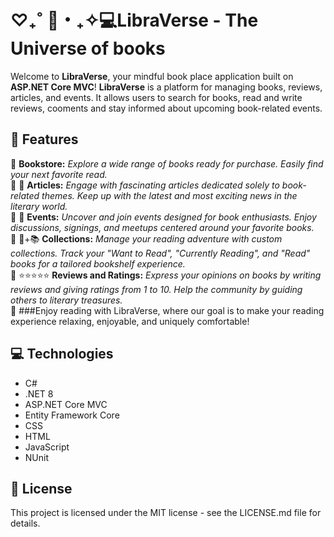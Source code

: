 # ♡₊˚ 🦢・₊✧💻LibraVerse - The Universe of books
Welcome to **LibraVerse**, your mindful book place application built on **ASP.NET Core MVC**! **LibraVerse** is a platform for managing books, reviews, articles, and events. It allows users to search for books, read and write reviews, cooments and stay informed about upcoming book-related events.

## 📖 Features
🏬 **Bookstore:** *Explore a wide range of books ready for purchase. Easily find your next favorite read.* <br>
                             🦢
📜 **Articles:** *Engage with fascinating articles dedicated solely to book-related themes. Keep up with the latest and most exciting news in the literary world.* <br>
                                        🦢
📣 **Events:** *Uncover and join events designed for book enthusiasts. Enjoy discussions, signings, and meetups centered around your favorite books.* <br>
                                                   🦢
🧋+📚 **Collections:** *Manage your reading adventure with custom collections. Track your "Want to Read", "Currently Reading", and "Read" books for a tailored bookshelf experience.* <br>
                                                               🦢
⭐⭐⭐⭐⭐ **Reviews and Ratings:** *Express your opinions on books by writing reviews and giving ratings from 1 to 10. Help the community by guiding others to literary treasures.* <br>
                                                                               🦢
###Enjoy reading with LibraVerse, where our goal is to make your reading experience relaxing, enjoyable, and uniquely comfortable!

## 💻 Technologies
- C#
- .NET 8
- ASP.NET Core MVC
- Entity Framework Core
- CSS
- HTML
- JavaScript
- NUnit

## 🔰 License
This project is licensed under the MIT license - see the LICENSE.md file for details.

